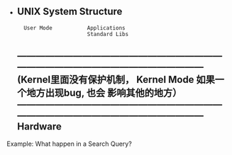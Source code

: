 
	


* UNIX System Structure
    ---------------------------------------------
        User Mode           Applications   
                            Standard Libs
    ——————————————————————————————————————————
                            (Kernel里面没有保护机制，
        Kernel Mode         如果一个地方出现bug, 也会
                            影响其他的地方）
    ——————————————————————————————————————————
        Hardware
    ---------------------------------------------










Example: What happen in a Search Query?




